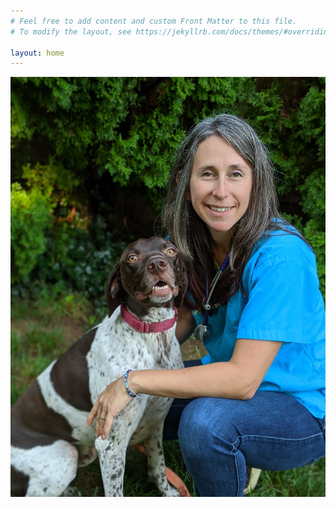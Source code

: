 ```yaml
---
# Feel free to add content and custom Front Matter to this file.
# To modify the layout, see https://jekyllrb.com/docs/themes/#overriding-theme-defaults

layout: home
---
```

![Portrait](/assets/images/00100lrPORTRAIT_00100_BURST20200904084046013_COVER.jpg)